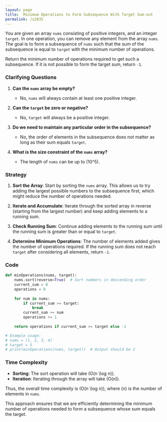 ```yaml
---
layout: page
title:  Minimum Operations to Form Subsequence With Target Sum-out
permalink: /s2835
---
```


You are given an array `nums` consisting of positive integers, and an integer `target`. In one operation, you can remove any element from the array `nums`. The goal is to form a subsequence of `nums` such that the sum of the subsequence is equal to `target` with the minimum number of operations.

Return the minimum number of operations required to get such a subsequence. If it is not possible to form the target sum, return `-1`.

### Clarifying Questions
1. **Can the `nums` array be empty?**
   - No, `nums` will always contain at least one positive integer.

2. **Can the `target` be zero or negative?**
   - No, `target` will always be a positive integer.

3. **Do we need to maintain any particular order in the subsequence?**
   - No, the order of elements in the subsequence does not matter as long as their sum equals `target`.

4. **What is the size constraint of the `nums` array?**
    - The length of `nums` can be up to \(10^5\).

### Strategy

1. **Sort the Array**: Start by sorting the `nums` array. This allows us to try adding the largest possible numbers to the subsequence first, which might reduce the number of operations needed.
   
2. **Iterate and Accumulate**: Iterate through the sorted array in reverse (starting from the largest number) and keep adding elements to a running sum.

3. **Check Running Sum**: Continue adding elements to the running sum until the running sum is greater than or equal to `target`.

4. **Determine Minimum Operations**: The number of elements added gives the number of operations required. If the running sum does not reach `target` after considering all elements, return `-1`.

### Code

```python
def minOperations(nums, target):
    nums.sort(reverse=True)  # Sort numbers in descending order
    current_sum = 0
    operations = 0
    
    for num in nums:
        if current_sum >= target:
            break
        current_sum += num
        operations += 1
    
    return operations if current_sum >= target else -1

# Example usage:
# nums = [1, 2, 3, 4]
# target = 5
# print(minOperations(nums, target))  # Output should be 2
```

### Time Complexity
- **Sorting**: The sort operation will take \(O(n \log n)\).
- **Iteration**: Iterating through the array will take \(O(n)\).

Thus, the overall time complexity is \(O(n \log n)\), where \(n\) is the number of elements in `nums`.

This approach ensures that we are efficiently determining the minimum number of operations needed to form a subsequence whose sum equals the target.